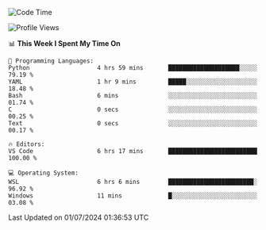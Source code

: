<!--START_SECTION:waka-->
![Code Time](http://img.shields.io/badge/Code%20Time-663%20hrs-blue)

![Profile Views](http://img.shields.io/badge/Profile%20Views-4-blue)

📊 **This Week I Spent My Time On** 

```text
💬 Programming Languages: 
Python                   4 hrs 59 mins       ████████████████████░░░░░   79.19 % 
YAML                     1 hr 9 mins         █████░░░░░░░░░░░░░░░░░░░░   18.48 % 
Bash                     6 mins              ░░░░░░░░░░░░░░░░░░░░░░░░░   01.74 % 
C                        0 secs              ░░░░░░░░░░░░░░░░░░░░░░░░░   00.25 % 
Text                     0 secs              ░░░░░░░░░░░░░░░░░░░░░░░░░   00.17 % 

🔥 Editors: 
VS Code                  6 hrs 17 mins       █████████████████████████   100.00 % 

💻 Operating System: 
WSL                      6 hrs 6 mins        ████████████████████████░   96.92 % 
Windows                  11 mins             █░░░░░░░░░░░░░░░░░░░░░░░░   03.08 % 
```


 Last Updated on 01/07/2024 01:36:53 UTC
<!--END_SECTION:waka-->
